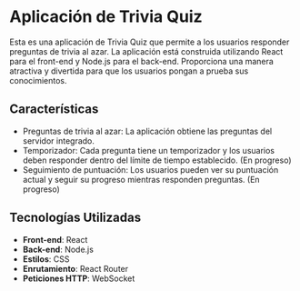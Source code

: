# Aplicación de Trivia Quiz

Esta es una aplicación de Trivia Quiz que permite a los usuarios responder preguntas de trivia al azar. La aplicación está construida utilizando React para el front-end y Node.js para el back-end. Proporciona una manera atractiva y divertida para que los usuarios pongan a prueba sus conocimientos.

## Características

- Preguntas de trivia al azar: La aplicación obtiene las preguntas del servidor integrado.
- Temporizador: Cada pregunta tiene un temporizador y los usuarios deben responder dentro del límite de tiempo establecido. (En progreso)
- Seguimiento de puntuación: Los usuarios pueden ver su puntuación actual y seguir su progreso mientras responden preguntas. (En progreso)

## Tecnologías Utilizadas

- **Front-end**: React
- **Back-end**: Node.js
- **Estilos**: CSS
- **Enrutamiento**: React Router
- **Peticiones HTTP**: WebSocket
